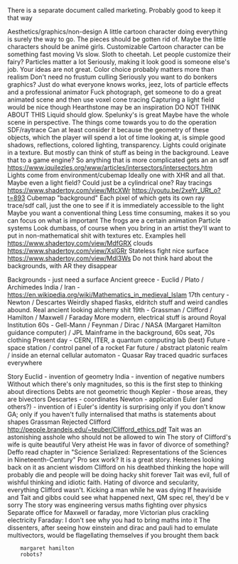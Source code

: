 There is a separate document called marketing. Probably good to keep it that way

Aesthetics/graphics/non-design
	A little cartoon character doing everything is surely the way to go. The pieces should be gotten rid of.
			Maybe the little characters should be animé girls. Customizable
			Cartoon character can be something fast moving Vs slow. Sloth to cheetah. Let people customize their fairy?
	Particles matter a lot
	Seriously, making it look good is someone else's job. Your ideas are not great. Color choice probably matters more than realism
	Don't need no frustum culling
	Seriously you want to do bonkers graphics? Just do what everyone knows works, jeez, lots of particle effects and a professional animator
	Fuck photograph, get someone to do a great animated scene and then use voxel cone tracing
	Capturing a light field would be nice though
	Hearthstone may be an inspiration
	DO NOT THINK ABOUT THIS
	Liquid should glow. Spelunky's is great
	Maybe have the whole scene in perspective. The things come towards you to do the operation
	SDF/raytrace
		Can at least consider it because the geometry of these objects, which the player will spend a lot of time looking at, is simple
		good shadows, reflections, colored lighting, transparency. Lights could originate in a texture.
		But mostly can think of stuff as being in the background. Leave that to a game engine?
		So anything that is more complicated gets an an sdf https://www.iquilezles.org/www/articles/intersectors/intersectors.htm
		Lights come from environment/cubemap
			Ideally one with XHR and all that. Maybe even a light field? Could just be a cylindrical one?
		Ray tracings
			https://www.shadertoy.com/view/MtcXWr
		https://youtu.be/2xeYr_URt_o?t=893
	Cubemap "background"
		Each pixel of which gets its own ray trace/sdf call, just the one to see if it is immediately accessible to the light
	Maybe you want a conventional thing
		Less time consuming, makes it so you can focus on what is important
		The frogs are a certain animation
		Particle systems
		Look dumbass, of course when you bring in an artist they'll want to put in non-mathematical shit with textures etc.
	Examples
		hell https://www.shadertoy.com/view/MdfGRX
		clouds https://www.shadertoy.com/view/XslGRr
		Stateless fight
		nice surface https://www.shadertoy.com/view/Mdl3Ws
	Do not think hard about the backgrounds, with AR they disappear

Backgrounds - just need a surface
	Ancient greece - Euclid / Plato / Archimedes
	India / Iran - https://en.wikipedia.org/wiki/Mathematics_in_medieval_Islam
	17th century - Newton / Descartes
		Weirdly shaped flasks, eldritch stuff and weird candles abound. Real ancient looking alchemy shit
	19th - Grassman / Clifford / Hamilton / Maxwell / Faraday
		More modern, electrical stuff is around
		Royal Institution
	60s - Gell-Mann / Feynman / Dirac / NASA (Margaret Hamilton guidance computer) / JPL
		Mainframe in the background, 60s seat, 70s clothing
	Present day - CERN, ITER, a quantum computing lab (best)
	Future - space station / control panel of a rocket
	Far future / abstract platonic realm / inside an eternal cellular automaton - Quasar
		Ray traced quadric surfaces everywhere

Story
	Euclid - invention of geometry
	India - invention of negative numbers
		Without which there's only magnitudes, so this is the first step to thinking about directions
		Debts are not geometric though
	Kepler - those areas, they are bivectors
	Descartes - coordinates
	Newton - application
	Euler (and others?) - invention of i
		Euler's identity is surprising only if you don't know GA; only if you haven't fully internalised that maths is statements about shapes
	Grassman
		Rejected
	Clifford
		http://people.brandeis.edu/~teuber/Clifford_ethics.pdf
		Tait was an astonishing asshole who should not be allowed to win
		The story of Clifford's wife is quite beautiful
		Very atheist
		He was in favor of divorce of something? Deffo read chapter in "Science Serialized: Representations of the Sciences in Nineteenth-Century"
		Pro sex work?
		It is a great story. Hestenes looking back on it as ancient wisdom
		Clifford on his deathbed thinking the hope will probably die and people will be doing hacky shit forever
		Tait was evil, full of wishful thinking and idiotic faith. Hating of divorce and secularity, everything  Clifford wasn't. Kicking a man while he was dying
		If heaviside and Tait and gibbs could see what happened next, QM spec rel, they'd be v sorry
			The story was engineering versus maths fighting over physics
	Separate office for Maxwell or faraday, more Victorian plus crackling electricity
		Faraday: I don't see why you had to bring maths into it
	The dissenters, after seeing how einstein and dirac and pauli had to emulate multivectors, would be flagellating themselves if you brought them back


		margaret hamilton
		robots?